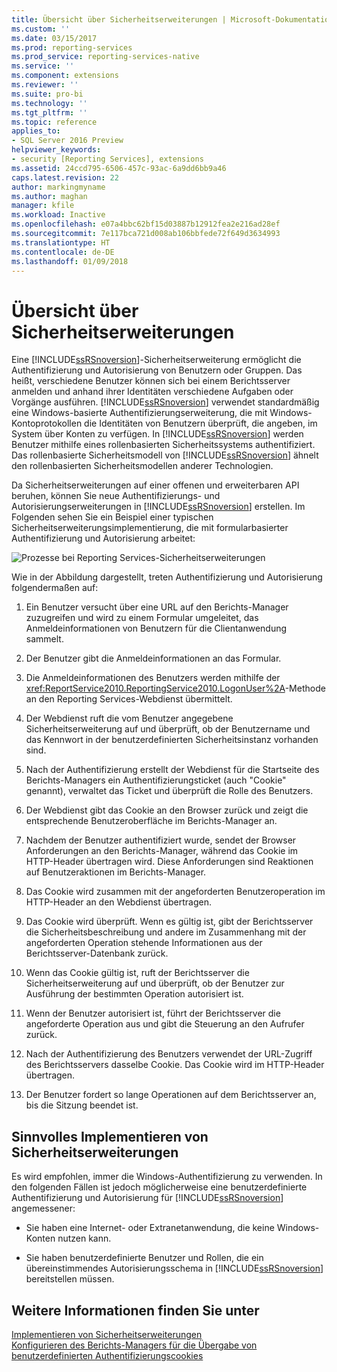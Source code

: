 ```yaml
---
title: Übersicht über Sicherheitserweiterungen | Microsoft-Dokumentation
ms.custom: ''
ms.date: 03/15/2017
ms.prod: reporting-services
ms.prod_service: reporting-services-native
ms.service: ''
ms.component: extensions
ms.reviewer: ''
ms.suite: pro-bi
ms.technology: ''
ms.tgt_pltfrm: ''
ms.topic: reference
applies_to:
- SQL Server 2016 Preview
helpviewer_keywords:
- security [Reporting Services], extensions
ms.assetid: 24ccd795-6506-457c-93ac-6a9dd6bb9a46
caps.latest.revision: 22
author: markingmyname
ms.author: maghan
manager: kfile
ms.workload: Inactive
ms.openlocfilehash: e07a4bbc62bf15d03887b12912fea2e216ad28ef
ms.sourcegitcommit: 7e117bca721d008ab106bbfede72f649d3634993
ms.translationtype: HT
ms.contentlocale: de-DE
ms.lasthandoff: 01/09/2018
---
```

# <a name="security-extensions-overview"></a>Übersicht über Sicherheitserweiterungen
  Eine [!INCLUDE[ssRSnoversion](../../../includes/ssrsnoversion-md.md)]-Sicherheitserweiterung ermöglicht die Authentifizierung und Autorisierung von Benutzern oder Gruppen. Das heißt, verschiedene Benutzer können sich bei einem Berichtsserver anmelden und anhand ihrer Identitäten verschiedene Aufgaben oder Vorgänge ausführen. [!INCLUDE[ssRSnoversion](../../../includes/ssrsnoversion-md.md)] verwendet standardmäßig eine Windows-basierte Authentifizierungserweiterung, die mit Windows-Kontoprotokollen die Identitäten von Benutzern überprüft, die angeben, im System über Konten zu verfügen. In [!INCLUDE[ssRSnoversion](../../../includes/ssrsnoversion-md.md)] werden Benutzer mithilfe eines rollenbasierten Sicherheitssystems authentifiziert. Das rollenbasierte Sicherheitsmodell von [!INCLUDE[ssRSnoversion](../../../includes/ssrsnoversion-md.md)] ähnelt den rollenbasierten Sicherheitsmodellen anderer Technologien.  
  
 Da Sicherheitserweiterungen auf einer offenen und erweiterbaren API beruhen, können Sie neue Authentifizierungs- und Autorisierungserweiterungen in [!INCLUDE[ssRSnoversion](../../../includes/ssrsnoversion-md.md)] erstellen. Im Folgenden sehen Sie ein Beispiel einer typischen Sicherheitserweiterungsimplementierung, die mit formularbasierter Authentifizierung und Autorisierung arbeitet:  
  
 ![Prozesse bei Reporting Services-Sicherheitserweiterungen](../../../reporting-services/extensions/security-extension/media/rosettasecurityextensionflow.gif "Reporting Services security extension process")  
  
 Wie in der Abbildung dargestellt, treten Authentifizierung und Autorisierung folgendermaßen auf:  
  
1.  Ein Benutzer versucht über eine URL auf den Berichts-Manager zuzugreifen und wird zu einem Formular umgeleitet, das Anmeldeinformationen von Benutzern für die Clientanwendung sammelt.  
  
2.  Der Benutzer gibt die Anmeldeinformationen an das Formular.  
  
3.  Die Anmeldeinformationen des Benutzers werden mithilfe der <xref:ReportService2010.ReportingService2010.LogonUser%2A>-Methode an den Reporting Services-Webdienst übermittelt.  
  
4.  Der Webdienst ruft die vom Benutzer angegebene Sicherheitserweiterung auf und überprüft, ob der Benutzername und das Kennwort in der benutzerdefinierten Sicherheitsinstanz vorhanden sind.  
  
5.  Nach der Authentifizierung erstellt der Webdienst für die Startseite des Berichts-Managers ein Authentifizierungsticket (auch "Cookie" genannt), verwaltet das Ticket und überprüft die Rolle des Benutzers.  
  
6.  Der Webdienst gibt das Cookie an den Browser zurück und zeigt die entsprechende Benutzeroberfläche im Berichts-Manager an.  
  
7.  Nachdem der Benutzer authentifiziert wurde, sendet der Browser Anforderungen an den Berichts-Manager, während das Cookie im HTTP-Header übertragen wird. Diese Anforderungen sind Reaktionen auf Benutzeraktionen im Berichts-Manager.  
  
8.  Das Cookie wird zusammen mit der angeforderten Benutzeroperation im HTTP-Header an den Webdienst übertragen.  
  
9. Das Cookie wird überprüft. Wenn es gültig ist, gibt der Berichtsserver die Sicherheitsbeschreibung und andere im Zusammenhang mit der angeforderten Operation stehende Informationen aus der Berichtsserver-Datenbank zurück.  
  
10. Wenn das Cookie gültig ist, ruft der Berichtsserver die Sicherheitserweiterung auf und überprüft, ob der Benutzer zur Ausführung der bestimmten Operation autorisiert ist.  
  
11. Wenn der Benutzer autorisiert ist, führt der Berichtsserver die angeforderte Operation aus und gibt die Steuerung an den Aufrufer zurück.  
  
12. Nach der Authentifizierung des Benutzers verwendet der URL-Zugriff des Berichtsservers dasselbe Cookie. Das Cookie wird im HTTP-Header übertragen.  
  
13. Der Benutzer fordert so lange Operationen auf dem Berichtsserver an, bis die Sitzung beendet ist.  
  
## <a name="when-to-implement-a-security-extension"></a>Sinnvolles Implementieren von Sicherheitserweiterungen  
 Es wird empfohlen, immer die Windows-Authentifizierung zu verwenden. In den folgenden Fällen ist jedoch möglicherweise eine benutzerdefinierte Authentifizierung und Autorisierung für [!INCLUDE[ssRSnoversion](../../../includes/ssrsnoversion-md.md)] angemessener:  
  
-   Sie haben eine Internet- oder Extranetanwendung, die keine Windows-Konten nutzen kann.  
  
-   Sie haben benutzerdefinierte Benutzer und Rollen, die ein übereinstimmendes Autorisierungsschema in [!INCLUDE[ssRSnoversion](../../../includes/ssrsnoversion-md.md)] bereitstellen müssen.  
  
## <a name="see-also"></a>Weitere Informationen finden Sie unter  
 [Implementieren von Sicherheitserweiterungen](../../../reporting-services/extensions/security-extension/implementing-a-security-extension.md)   
 [Konfigurieren des Berichts-Managers für die Übergabe von benutzerdefinierten Authentifizierungscookies](https://msdn.microsoft.com/library/ms345241(v=sql.110).aspx)  
  
  
